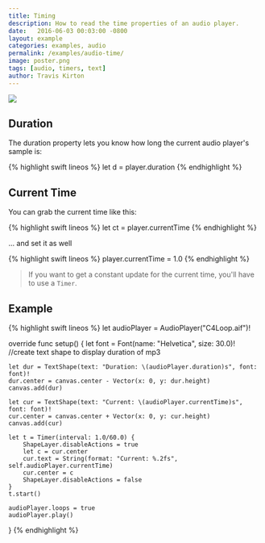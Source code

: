 ```yaml
---
title: Timing
description: How to read the time properties of an audio player.
date:   2016-06-03 00:03:00 -0800
layout: example
categories: examples, audio
permalink: /examples/audio-time/
image: poster.png
tags: [audio, timers, text]
author: Travis Kirton
---
```

![](time.png)

## Duration
The duration property lets you know how long the current audio player's sample is:

{% highlight swift lineos %}
let d = player.duration
{% endhighlight %}

## Current Time
You can grab the current time like this:

{% highlight swift lineos %}
let ct = player.currentTime
{% endhighlight %}

... and set it as well

{% highlight swift lineos %}
player.currentTime = 1.0
{% endhighlight %}

> If you want to get a constant update for the current time, you'll have to use a `Timer`.

## Example
{% highlight swift lineos %}
let audioPlayer = AudioPlayer("C4Loop.aif")!

override func setup() {
    let font = Font(name: "Helvetica", size: 30.0)!
    //create text shape to display duration of mp3

    let dur = TextShape(text: "Duration: \(audioPlayer.duration)s", font: font)!
    dur.center = canvas.center - Vector(x: 0, y: dur.height)
    canvas.add(dur)

    let cur = TextShape(text: "Current: \(audioPlayer.currentTime)s", font: font)!
    cur.center = canvas.center + Vector(x: 0, y: cur.height)
    canvas.add(cur)

    let t = Timer(interval: 1.0/60.0) {
        ShapeLayer.disableActions = true
        let c = cur.center
        cur.text = String(format: "Current: %.2fs", self.audioPlayer.currentTime)
        cur.center = c
        ShapeLayer.disableActions = false
    }
    t.start()

    audioPlayer.loops = true
    audioPlayer.play()
}
{% endhighlight %}
